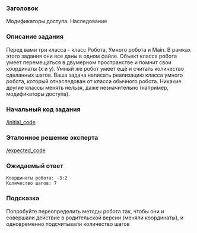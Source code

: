### Заголовок
Модификаторы доступа. Наследование

### Описание задания
Перед вами три класса - класс Робота, Умного робота и Main. В рамках этого задания они все даны в одном файле. Объект класса робота умеет перемещаться в двумерном пространстве и помнит свои координаты (x и y). Умный же робот умеет ещё и считать количество сделанных шагов. Ваша задача написать реализацию класса умного робота, который отнаследован от класса обычного робота. Никакие другие классы менять нельзя, даже незначительно (например, модификаторы доступа).

### Начальный код задания
[/initial_code](./initial_code)

### Эталонное решение эксперта
[/expected_code](./expected_code)

### Ожидаемый ответ
```
Координаты робота: -3:2
Количество шагов: 7
```

### Подсказка
Попробуйте переопределить методы робота так, чтобы они и совершали действие в родительской версии (меняли координаты), и одновременно подсчитывали количество шагов
